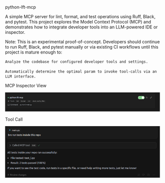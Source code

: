 python-lft-mcp

A simple MCP server for lint, format, and test operations using Ruff, Black, and pytest. This project explores the Model Context Protocol (MCP) and demonstrates how to integrate developer tools into an LLM-powered IDE or inspector.

Note: This is an experimental proof-of-concept. Developers should continue to run Ruff, Black, and pytest manually or via existing CI workflows until this project is mature enough to:

    Analyze the codebase for configured developer tools and settings.
    
    Automatically determine the optimal param to invoke tool-calls via an LLM interface.


MCP Inspector View

![](./mcp.png)


Tool Call

![](./tool.png)
